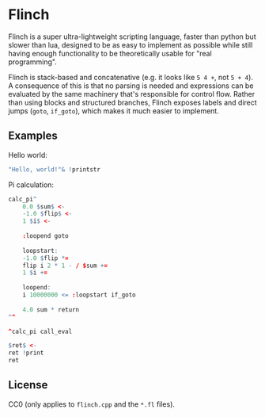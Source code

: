 # Flinch

Flinch is a super ultra-lightweight scripting language, faster than python but slower than lua, designed to be as easy to implement as possible while still having enough functionality to be theoretically usable for "real programming".

Flinch is stack-based and concatenative (e.g. it looks like `5 4 +`, not `5 + 4`). A consequence of this is that no parsing is needed and expressions can be evaluated by the same machinery that's responsible for control flow. Rather than using blocks and structured branches, Flinch exposes labels and direct jumps (`goto`, `if_goto`), which makes it much easier to implement.

## Examples

Hello world:

```R
"Hello, world!"& !printstr
```

Pi calculation:

```R
calc_pi^
    0.0 $sum$ <-
    -1.0 $flip$ <-
    1 $i$ <-
    
    :loopend goto
    
    loopstart:
    -1.0 $flip *=
    flip i 2 * 1 - / $sum +=
    1 $i +=
    
    loopend:
    i 10000000 <= :loopstart if_goto
    
    4.0 sum * return
^^

^calc_pi call_eval

$ret$ <-
ret !print
ret
````

## License

CC0 (only applies to `flinch.cpp` and the `*.fl` files).

